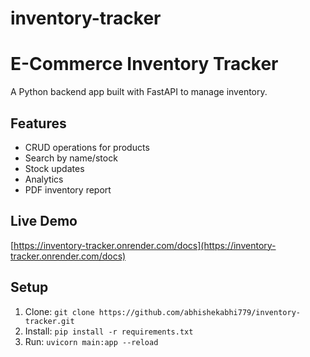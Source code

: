 # inventory-tracker

# E-Commerce Inventory Tracker
A Python backend app built with FastAPI to manage inventory.

## Features
- CRUD operations for products
- Search by name/stock
- Stock updates
- Analytics
- PDF inventory report

## Live Demo
[https://inventory-tracker.onrender.com/docs](https://inventory-tracker.onrender.com/docs)

## Setup
1. Clone: `git clone https://github.com/abhishekabhi779/inventory-tracker.git`
2. Install: `pip install -r requirements.txt`
3. Run: `uvicorn main:app --reload`
